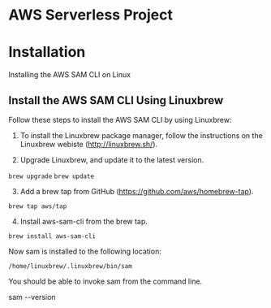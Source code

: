 # AWS Serverless Project

# Installation

Installing the AWS SAM CLI on Linux

## Install the AWS SAM CLI Using Linuxbrew

Follow these steps to install the AWS SAM CLI by using Linuxbrew:

1. To install the Linuxbrew package manager, follow the instructions on the Linuxbrew webiste (http://linuxbrew.sh/).

2. Upgrade Linuxbrew, and update it to the latest version.

`brew upgrade`
`brew update`

3. Add a brew tap from GitHub (https://github.com/aws/homebrew-tap).

`brew tap aws/tap`

4. Install aws-sam-cli from the brew tap.

`brew install aws-sam-cli`

  Now sam is installed to the following location:

  `/home/linuxbrew/.linuxbrew/bin/sam`
  
  You should be able to invoke sam from the command line.

sam --version
